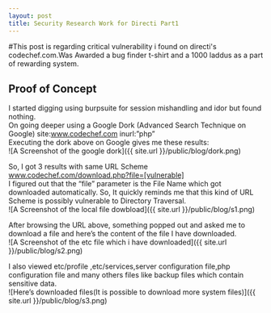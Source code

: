 ```yaml
---
layout: post
title: Security Research Work for Directi Part1
---
```


#This post is regarding critical vulnerability i found on directi's codechef.com.Was Awarded a bug finder t-shirt and a 1000 laddus as a part of rewarding system.


## Proof of Concept

I started digging using burpsuite for session mishandling and idor but found nothing.<br/>
On going deeper using a Google Dork (Advanced Search Technique on Google) site:www.codechef.com inurl:”php” <br/>
Executing the dork above on Google gives me these results:<br/>
![A Screenshot of the google dork]({{ site.url }}/public/blog/dork.png)

So, I got 3 results with same URL Scheme<br/>
www.codechef.com/download.php?file=[vulnerable]<br/>
I figured out that the “file” parameter is the File Name which got downloaded automatically. So, It quickly reminds me that this kind of URL Scheme is possibly vulnerable to Directory Traversal. <br/>
![A Screenshot of the local file dowbload]({{ site.url }}/public/blog/s1.png)

After browsing the URL above, something popped out and asked me to download a file and here’s the content of the file I have downloaded.<br/>
![A Screenshot of the etc file which i have downloaded]({{ site.url }}/public/blog/s2.png)

I also viewed etc/profile ,etc/services,server configuration file,php configuration file and many others files like backup files which contain sensitive data.<br/>
![Here’s downloaded files(It is possible to download more system files)]({{ site.url }}/public/blog/s3.png)





